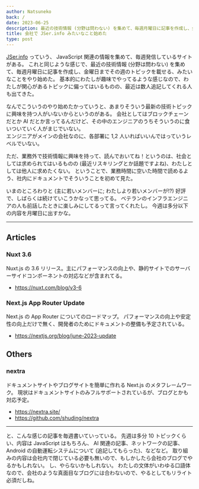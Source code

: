 ```yaml
---
author: Natsuneko
back: /
date: 2023-06-25
description: 最近の技術情報 (分野は問わない) を集めて、毎週月曜日に記事を作成し、金曜日までその週のトピックを載せる、みたいなことをやり始めた。
title: 会社で JSer.info みたいなこと始めた
type: post
---
```


[JSer.info](https://jser.info/) っていう、 JavaScript 関連の情報を集めて、毎週発信しているサイトがある。
これと同じような感じで、最近の技術情報 (分野は問わない) を集めて、毎週月曜日に記事を作成し、金曜日までその週のトピックを載せる、みたいなことをやり始めた。
基本的にわたしが趣味でやってるような感じなので、わたしが関心があるトピックに偏ってはいるものの、最近は数人追記してくれる人も出てきた。

なんでこういうのやり始めたかっていうと、あまりそういう最新の技術トピックに興味を持つ人がいないからというのがある。
会社としてはブロックチェーンだとか AI だとか言ってるんだけど、その中のエンジニアのうちそういうのに食いついていく人がまじでいない。  
エンジニアがメインの会社なのに、各部署に 1,2 人いればいいんではっていうレベルでいない。

ただ、業務外で技術情報に興味を持って、読んでおいてね！というのは、社会としては求められてはいるものの (最近リスキリングとか話題ですよね)、わたしとしては他人に求めたくない。
ということで、業務時間に空いた時間で読めるよう、社内にドキュメントでそういうことを初めて見た。

いまのところわりと (主に若いメンバーに; わたしより若いメンバーが!?) 好評で、しばらくは続けていこうかなって思ってる。
ベテランのインフラエンジニアの人も前話したときに楽しみにしてるって言ってくれたし。
今週は多分以下の内容を月曜日に出すかな。

---

## Articles

### Nuxt 3.6

Nuxt.js の 3.6 リリース。主にパフォーマンスの向上や、静的サイトでのサーバーサイドコンポーネントの対応などが含まれてる。

- https://nuxt.com/blog/v3-6

### Next.js App Router Update

Next.js の App Router についてのロードマップ。
パフォーマンスの向上や安定性の向上だけで無く、開発者のためにドキュメントの整備も予定されている。

- https://nextjs.org/blog/june-2023-update

## Others

### nextra

ドキュメントサイトやブログサイトを簡単に作れる Next.js のメタフレームワーク。
現状はドキュメントサイトのみフルサポートされているが、ブログとかも対応予定。

- https://nextra.site/
- https://github.com/shuding/nextra

---

と、こんな感じの記事を毎週書いていっている。
先週は多分 10 トピックくらい、内容は JavaScript はもちろん、 AI 関連の記事、ネットワークの記事、 Android の自動運転システムについて (追記してもらった)、などなど。
取り組みの内容は会社内で閉じている必要も無いので、もしかしたら会社のブログでやるかもしれない。
し、やらないかもしれない。
わたしの文体がいわゆる口語体なので、会社のような真面目なブログには合わないので、やるとしてもリライト必須だしね。
